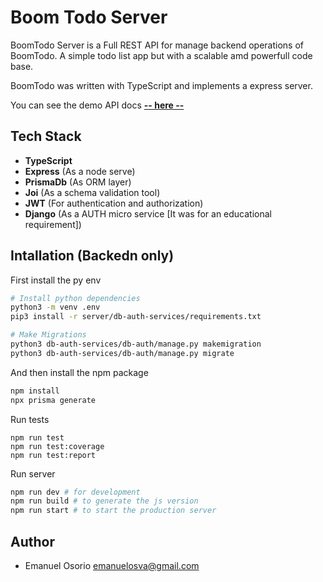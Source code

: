 # Boom Todo Server

BoomTodo Server is a Full REST API for manage backend operations of BoomTodo.
A simple todo list app but with a scalable amd powerfull code base.

BoomTodo was written with TypeScript and implements a express server.

You can see the demo API docs [**-- here --**](http://34.69.218.129/api-docs)

## Tech Stack

- **TypeScript**
- **Express** (As a node serve)
- **PrismaDb** (As ORM layer)
- **Joi** (As a schema validation tool)
- **JWT** (For authentication and authorization)
- **Django** (As a AUTH micro service [It was for an educational requirement])

## Intallation (Backedn only)

First install the py env

```bash
# Install python dependencies
python3 -m venv .env
pip3 install -r server/db-auth-services/requirements.txt

# Make Migrations
python3 db-auth-services/db-auth/manage.py makemigration
python3 db-auth-services/db-auth/manage.py migrate
```

And then install the npm package

```bash
npm install
npx prisma generate
```

Run tests

```
npm run test
npm run test:coverage
npm run test:report
```

Run server

```bash
npm run dev # for development
npm run build # to generate the js version
npm run start # to start the production server
```

## Author
- Emanuel Osorio <emanuelosva@gmail.com>

